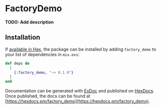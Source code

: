 # FactoryDemo

**TODO: Add description**

## Installation

If [available in Hex](https://hex.pm/docs/publish), the package can be installed
by adding `factory_demo` to your list of dependencies in `mix.exs`:

```elixir
def deps do
  [
    {:factory_demo, "~> 0.1.0"}
  ]
end
```

Documentation can be generated with [ExDoc](https://github.com/elixir-lang/ex_doc)
and published on [HexDocs](https://hexdocs.pm). Once published, the docs can
be found at [https://hexdocs.pm/factory_demo](https://hexdocs.pm/factory_demo).

